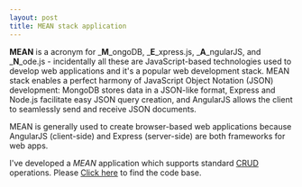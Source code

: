 ```yaml
---
layout: post
title: MEAN stack application
---
```


**MEAN** is a acronym for _**M**_ongoDB, _**E**_xpress.js, _**A**_ngularJS, and _**N**_ode.js - incidentally all these are JavaScript-based technologies used to develop web applications and it's a popular web development stack. MEAN stack enables a perfect harmony of JavaScript Object Notation (JSON) development: MongoDB stores data in a JSON-like format, Express and Node.js facilitate easy JSON query creation, and AngularJS allows the client to seamlessly send and receive JSON documents.

MEAN is generally used to create browser-based web applications because AngularJS (client-side) and Express (server-side) are both frameworks for web apps.

I've developed a _MEAN_ application which supports standard [CRUD](https://en.wikipedia.org/wiki/Create,_read,_update_and_delete) operations. Please [Click here](https://github.com/PrashanthAmbure/mean-app) to find the code base.